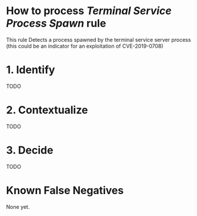 # How to process *Terminal Service Process Spawn* rule
This rule Detects a process spawned by the terminal service server process (this could be an indicator for an exploitation of CVE-2019-0708)

# 1. Identify
TODO

# 2. Contextualize
TODO

# 3. Decide
TODO

# Known False Negatives
None yet.
